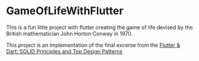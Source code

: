 # GameOfLifeWithFlutter
This is a fun little project with flutter creating the game of life devised by the British mathematician John Horton Conway in 1970.

This project is an implementation of the final excerse from the [Flutter & Dart: SOLID Principles and Top Design Patterns](https://www.udemy.com/course/flutter-dart-solid-principles-and-top-design-patterns/)
